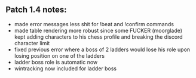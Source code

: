 ## Patch 1.4 notes:
- made error messages less shit for !beat and !confirm commands
- made table rendering more robust since some FUCKER (moorglade) kept adding characters to his chess profile and breaking the discord character limit
- fixed previous error where a boss of 2 ladders would lose his role upon losing position on one of the ladders
- ladder boss role is automatic now
- wintracking now included for ladder boss
